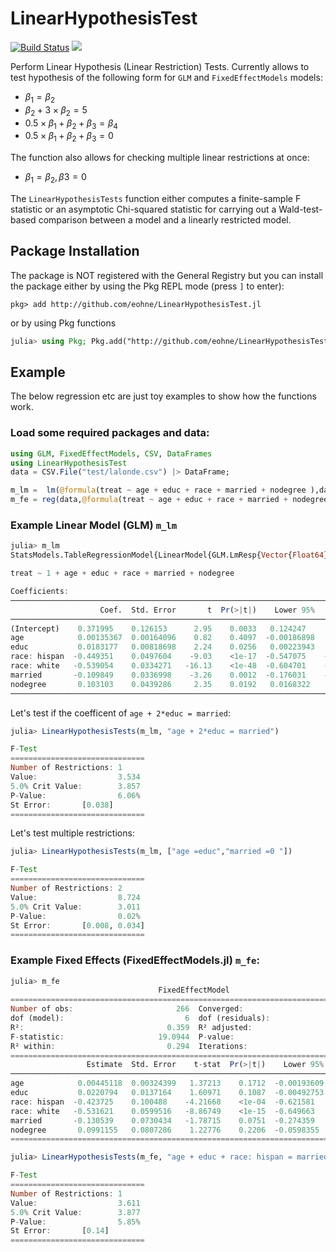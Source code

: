 # LinearHypothesisTest
[![Build Status](https://github.com/eohne/LinearHypothesisTest.jl/actions/workflows/CI.yml/badge.svg)](https://github.com/eohne/LinearHypothesisTest.jl/actions/workflows/CI.yml)
[![][docs-stable-img]][docs-stable-url]    


Perform Linear Hypothesis (Linear Restriction) Tests. Currently allows to test hypothesis of the following form for `GLM` and `FixedEffectModels` models:
 * $` \beta_1 = \beta_2`$
 * $` \beta_2 + 3 \times \beta_2 =5`$
 * $` 0.5 \times \beta_1 + \beta_2 + \beta_3 = \beta_4`$
 * $` 0.5 \times \beta_1 + \beta_2 + \beta_3 = 0`$

The function also allows for checking multiple linear restrictions at once:
 * $` \beta_1 = \beta_2, \beta3=0`$  

The `LinearHypothesisTests` function either computes a finite-sample F statistic or an asymptotic Chi-squared statistic for carrying out a Wald-test-based comparison between a model and a linearly restricted model.  


## Package Installation

The package is NOT registered with the General Registry but you can install the package either by using the Pkg REPL mode (press `]` to enter):
```
pkg> add http://github.com/eohne/LinearHypothesisTest.jl
```
or by using Pkg functions
```julia
julia> using Pkg; Pkg.add("http://github.com/eohne/LinearHypothesisTest.jl")
```

[docs-stable-img]: https://img.shields.io/badge/docs-dev-blue.svg
[docs-stable-url]: https://eohne.github.io/LinearHypothesisTest.jl/dev/

## Example
The below regression etc are just toy examples to show how the functions work.  


### Load some required packages and data:
```julia
using GLM, FixedEffectModels, CSV, DataFrames
using LinearHypothesisTest
data = CSV.File("test/lalonde.csv") |> DataFrame;

m_lm =  lm(@formula(treat ~ age + educ + race + married + nodegree ),data);
m_fe = reg(data,@formula(treat ~ age + educ + race + married + nodegree  + fe(re74)),Vcov.cluster(:Column1));
```  


### Example Linear Model (GLM) `m_lm` 


```julia
julia> m_lm
StatsModels.TableRegressionModel{LinearModel{GLM.LmResp{Vector{Float64}}, GLM.DensePredChol{Float64, LinearAlgebra.CholeskyPivoted{Float64, Matrix{Float64}, Vector{Int64}}}}, Matrix{Float64}}

treat ~ 1 + age + educ + race + married + nodegree

Coefficients:
─────────────────────────────────────────────────────────────────────────────────
                    Coef.  Std. Error       t  Pr(>|t|)    Lower 95%    Upper 95%
─────────────────────────────────────────────────────────────────────────────────
(Intercept)    0.371995    0.126153      2.95    0.0033   0.124247     0.619744
age            0.00135367  0.00164096    0.82    0.4097  -0.00186898   0.00457632
educ           0.0183177   0.00818698    2.24    0.0256   0.00223943   0.0343959
race: hispan  -0.449351    0.0497604    -9.03    <1e-17  -0.547075    -0.351628
race: white   -0.539054    0.0334271   -16.13    <1e-48  -0.604701    -0.473407
married       -0.109849    0.0336998    -3.26    0.0012  -0.176031    -0.0436663
nodegree       0.103103    0.0439286     2.35    0.0192   0.0168322    0.189373
─────────────────────────────────────────────────────────────────────────────────
```  


Let's test if the coefficent of `age + 2*educ = married`:
```julia
julia> LinearHypothesisTests(m_lm, "age + 2*educ = married")

F-Test
==============================
Number of Restrictions: 1
Value:                  3.534
5.0% Crit Value:        3.857
P-Value:                6.06%
St Error:       [0.038]
==============================
```  


Let's test multiple restrictions: 
```julia
julia> LinearHypothesisTests(m_lm, ["age =educ","married =0 "])

F-Test
==============================
Number of Restrictions: 2
Value:                  8.724
5.0% Crit Value:        3.011
P-Value:                0.02%
St Error:       [0.008, 0.034]
==============================
```

### Example Fixed Effects (FixedEffectModels.jl) `m_fe`:  

```julia
julia> m_fe
                                 FixedEffectModel
==================================================================================
Number of obs:                       266  Converged:                          true
dof (model):                           6  dof (residuals):                     265
R²:                                0.359  R² adjusted:                       0.320
F-statistic:                     19.0944  P-value:                           0.000
R² within:                         0.294  Iterations:                            1
==================================================================================
                 Estimate  Std. Error    t-stat  Pr(>|t|)    Lower 95%   Upper 95%
──────────────────────────────────────────────────────────────────────────────────
age            0.00445118  0.00324399   1.37213    0.1712  -0.00193609   0.0108385
educ           0.0220794   0.0137164    1.60971    0.1087  -0.00492753   0.0490864
race: hispan  -0.423725    0.100488    -4.21668    <1e-04  -0.621581    -0.225869
race: white   -0.531621    0.0599516   -8.86749    <1e-15  -0.649663    -0.413578
married       -0.130539    0.0730434   -1.78715    0.0751  -0.274359     0.0132798
nodegree       0.0991155   0.0807286    1.22776    0.2206  -0.0598355    0.258066
==================================================================================
```  

  
```julia
julia> LinearHypothesisTests(m_fe, "age + educ + race: hispan = married")

F-Test
==============================
Number of Restrictions: 1
Value:                  3.611
5.0% Crit Value:        3.877
P-Value:                5.85%
St Error:       [0.14]
==============================
```